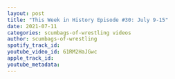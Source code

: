 ```yaml
---
layout: post
title: "This Week in History Episode #30: July 9-15"
date: 2021-07-11
categories: scumbags-of-wrestling videos
author: scumbags-of-wrestling
spotify_track_id: 
youtube_video_id: 61RM2HaJGwc
apple_track_id: 
youtube_metadata: 
---
```

